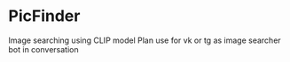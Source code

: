 # PicFinder
Image searching using CLIP model
Plan use for vk or tg as image searcher bot in conversation
